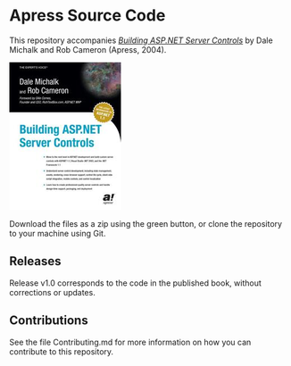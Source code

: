 # Apress Source Code

This repository accompanies [*Building ASP.NET Server Controls*](http://www.apress.com/9781590591406) by Dale Michalk and Rob Cameron (Apress, 2004).

![Cover image](9781590591406.jpg)

Download the files as a zip using the green button, or clone the repository to your machine using Git.

## Releases

Release v1.0 corresponds to the code in the published book, without corrections or updates.

## Contributions

See the file Contributing.md for more information on how you can contribute to this repository.
